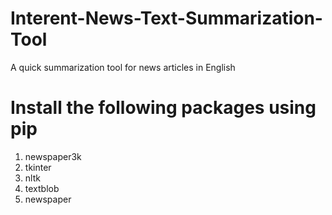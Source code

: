 # Interent-News-Text-Summarization-Tool
A quick summarization tool for news articles in English

# Install the following packages using pip

1) newspaper3k
2) tkinter 
3) nltk
4) textblob 
5) newspaper 
